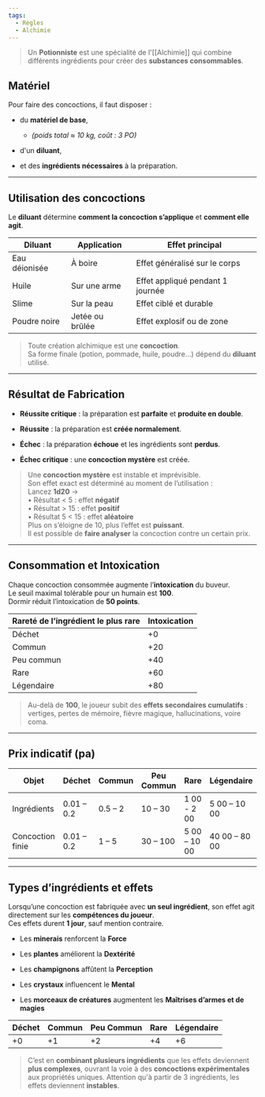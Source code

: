 ```yaml
---
tags:
  - Règles
  - Alchimie
---
```

> Un **Potionniste** est une spécialité de l'[[Alchimie]] qui combine différents ingrédients pour créer des **substances consommables**.  

## Matériel

Pour faire des concoctions, il faut disposer :

- du **matériel de base**,
	- _(poids total ≈ 10 kg, coût : 3 PO)_
    
- d'un **diluant**,
    
- et des **ingrédients nécessaires** à la préparation.

---

## Utilisation des concoctions

Le **diluant** détermine **comment la concoction s’applique** et **comment elle agit**.

|Diluant|Application|Effet principal|
|---|---|---|
|Eau déionisée|À boire|Effet généralisé sur le corps|
|Huile|Sur une arme|Effet appliqué pendant 1 journée|
|Slime|Sur la peau|Effet ciblé et durable|
|Poudre noire|Jetée ou brûlée|Effet explosif ou de zone|

> Toute création alchimique est une **concoction**.  
> Sa forme finale (potion, pommade, huile, poudre…) dépend du **diluant** utilisé.

---

## Résultat de Fabrication

- **Réussite critique** : la préparation est **parfaite** et **produite en double**.
    
- **Réussite** : la préparation est **créée normalement**.
    
- **Échec** : la préparation **échoue** et les ingrédients sont **perdus**.
    
- **Échec critique** : une **concoction mystère** est créée.

> Une **concoction mystère** est instable et imprévisible.  
> Son effet exact est déterminé au moment de l’utilisation :  
> Lancez **1d20** →  
> • Résultat < 5 : effet **négatif**  
> • Résultat > 15 : effet **positif**  
> • Résultat 5 < 15 : effet **aléatoire**  
> Plus on s’éloigne de 10, plus l’effet est **puissant**.  
> Il est possible de **faire analyser** la concoction contre un certain prix.

---

## Consommation et Intoxication

Chaque concoction consommée augmente l’**intoxication** du buveur.  
Le seuil maximal tolérable pour un humain est **100**.  
Dormir réduit l’intoxication de **50 points**.

| Rareté de l’ingrédient le plus rare | Intoxication |
| ----------------------------------- | ------------ |
| Déchet                              | +0           |
| Commun                              | +20          |
| Peu commun                          | +40          |
| Rare                                | +60          |
| Légendaire                          | +80          |

> Au-delà de **100**, le joueur subit des **effets secondaires cumulatifs** : vertiges, pertes de mémoire, fièvre magique, hallucinations, voire coma.

---

## Prix indicatif (pa)

| Objet            | Déchet     | Commun  | Peu Commun | Rare         | Légendaire    |
| ---------------- | ---------- | ------- | ---------- | ------------ | ------------- |
| Ingrédients      | 0.01 – 0.2 | 0.5 – 2 | 10 – 30    | 1 00 - 2 00  | 5 00 – 10 00  |
| Concoction finie | 0.01 – 0.2 | 1 – 5   | 30 – 100   | 5 00 – 10 00 | 40 00 – 80 00 |

---

## Types d’ingrédients et effets

Lorsqu’une concoction est fabriquée avec **un seul ingrédient**, son effet agit directement sur les **compétences du joueur**.  
Ces effets durent **1 jour**, sauf mention contraire.

- Les **minerais** renforcent la **Force**
    
- Les **plantes** améliorent la **Dextérité**
    
- Les **champignons** affûtent la **Perception**
    
- Les **crystaux** influencent le **Mental**
    
- Les **morceaux de créatures** augmentent les **Maîtrises d’armes et de magies**

| Déchet | Commun | Peu Commun | Rare | Légendaire |
| ------ | ------ | ---------- | ---- | ---------- |
| +0     | +1     | +2         | +4   | +6         |

> C’est en **combinant plusieurs ingrédients** que les effets deviennent **plus complexes**, ouvrant la voie à des **concoctions expérimentales** aux propriétés uniques.
> Attention qu'à partir de 3 ingrédients, les effets deviennent **instables**.